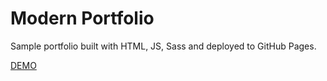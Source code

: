 # Modern Portfolio
Sample portfolio built with HTML, JS, Sass and deployed to GitHub Pages.

[DEMO](https://skin93.github.io/modern-portfolio)

